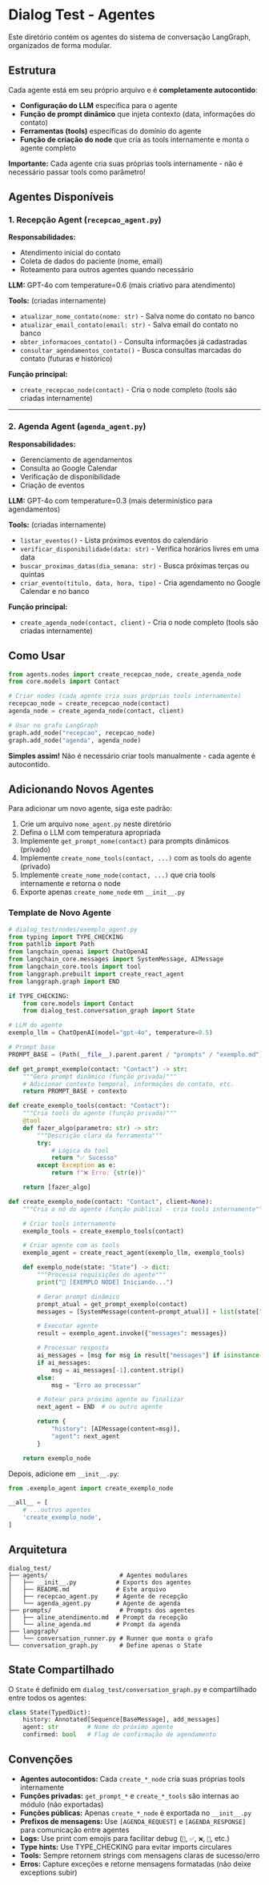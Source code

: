 # Dialog Test - Agentes

Este diretório contém os agentes do sistema de conversação LangGraph, organizados de forma modular.

## Estrutura

Cada agente está em seu próprio arquivo e é **completamente autocontido**:
- **Configuração do LLM** específica para o agente
- **Função de prompt dinâmico** que injeta contexto (data, informações do contato)
- **Ferramentas (tools)** específicas do domínio do agente
- **Função de criação do node** que cria as tools internamente e monta o agente completo

**Importante:** Cada agente cria suas próprias tools internamente - não é necessário passar tools como parâmetro!

## Agentes Disponíveis

### 1. Recepção Agent (`recepcao_agent.py`)

**Responsabilidades:**
- Atendimento inicial do contato
- Coleta de dados do paciente (nome, email)
- Roteamento para outros agentes quando necessário

**LLM:** GPT-4o com temperature=0.6 (mais criativo para atendimento)

**Tools:** (criadas internamente)
- `atualizar_nome_contato(nome: str)` - Salva nome do contato no banco
- `atualizar_email_contato(email: str)` - Salva email do contato no banco
- `obter_informacoes_contato()` - Consulta informações já cadastradas
- `consultar_agendamentos_contato()` - Busca consultas marcadas do contato (futuras e histórico)

**Função principal:**
- `create_recepcao_node(contact)` - Cria o node completo (tools são criadas internamente)

---

### 2. Agenda Agent (`agenda_agent.py`)

**Responsabilidades:**
- Gerenciamento de agendamentos
- Consulta ao Google Calendar
- Verificação de disponibilidade
- Criação de eventos

**LLM:** GPT-4o com temperature=0.3 (mais determinístico para agendamentos)

**Tools:** (criadas internamente)
- `listar_eventos()` - Lista próximos eventos do calendário
- `verificar_disponibilidade(data: str)` - Verifica horários livres em uma data
- `buscar_proximas_datas(dia_semana: str)` - Busca próximas terças ou quintas
- `criar_evento(titulo, data, hora, tipo)` - Cria agendamento no Google Calendar e no banco

**Função principal:**
- `create_agenda_node(contact, client)` - Cria o node completo (tools são criadas internamente)

## Como Usar

```python
from agents.nodes import create_recepcao_node, create_agenda_node
from core.models import Contact

# Criar nodes (cada agente cria suas próprias tools internamente)
recepcao_node = create_recepcao_node(contact)
agenda_node = create_agenda_node(contact, client)

# Usar no grafo LangGraph
graph.add_node("recepcao", recepcao_node)
graph.add_node("agenda", agenda_node)
```

**Simples assim!** Não é necessário criar tools manualmente - cada agente é autocontido.

## Adicionando Novos Agentes

Para adicionar um novo agente, siga este padrão:

1. Crie um arquivo `nome_agent.py` neste diretório
2. Defina o LLM com temperatura apropriada
3. Implemente `get_prompt_nome(contact)` para prompts dinâmicos (privado)
4. Implemente `create_nome_tools(contact, ...)` com as tools do agente (privado)
5. Implemente `create_nome_node(contact, ...)` que cria tools internamente e retorna o node
6. Exporte apenas `create_nome_node` em `__init__.py`

### Template de Novo Agente

```python
# dialog_test/nodes/exemplo_agent.py
from typing import TYPE_CHECKING
from pathlib import Path
from langchain_openai import ChatOpenAI
from langchain_core.messages import SystemMessage, AIMessage
from langchain_core.tools import tool
from langgraph.prebuilt import create_react_agent
from langgraph.graph import END

if TYPE_CHECKING:
    from core.models import Contact
    from dialog_test.conversation_graph import State

# LLM do agente
exemplo_llm = ChatOpenAI(model="gpt-4o", temperature=0.5)

# Prompt base
PROMPT_BASE = (Path(__file__).parent.parent / "prompts" / "exemplo.md").read_text()

def get_prompt_exemplo(contact: "Contact") -> str:
    """Gera prompt dinâmico (função privada)"""
    # Adicionar contexto temporal, informações do contato, etc.
    return PROMPT_BASE + contexto

def create_exemplo_tools(contact: "Contact"):
    """Cria tools do agente (função privada)"""
    @tool
    def fazer_algo(parametro: str) -> str:
        """Descrição clara da ferramenta"""
        try:
            # Lógica da tool
            return "✅ Sucesso"
        except Exception as e:
            return f"❌ Erro: {str(e)}"

    return [fazer_algo]

def create_exemplo_node(contact: "Contact", client=None):
    """Cria o nó do agente (função pública) - cria tools internamente"""

    # Criar tools internamente
    exemplo_tools = create_exemplo_tools(contact)

    # Criar agente com as tools
    exemplo_agent = create_react_agent(exemplo_llm, exemplo_tools)

    def exemplo_node(state: "State") -> dict:
        """Processa requisições do agente"""
        print("🎯 [EXEMPLO NODE] Iniciando...")

        # Gerar prompt dinâmico
        prompt_atual = get_prompt_exemplo(contact)
        messages = [SystemMessage(content=prompt_atual)] + list(state["history"])

        # Executar agente
        result = exemplo_agent.invoke({"messages": messages})

        # Processar resposta
        ai_messages = [msg for msg in result["messages"] if isinstance(msg, AIMessage)]
        if ai_messages:
            msg = ai_messages[-1].content.strip()
        else:
            msg = "Erro ao processar"

        # Rotear para próximo agente ou finalizar
        next_agent = END  # ou outro agente

        return {
            "history": [AIMessage(content=msg)],
            "agent": next_agent
        }

    return exemplo_node
```

Depois, adicione em `__init__.py`:
```python
from .exemplo_agent import create_exemplo_node

__all__ = [
    # ...outros agentes
    'create_exemplo_node',
]
```

## Arquitetura

```
dialog_test/
├── agents/                    # Agentes modulares
│   ├── __init__.py           # Exports dos agentes
│   ├── README.md             # Este arquivo
│   ├── recepcao_agent.py     # Agente de recepção
│   └── agenda_agent.py       # Agente de agenda
├── prompts/                   # Prompts dos agentes
│   ├── aline_atendimento.md  # Prompt da recepção
│   └── aline_agenda.md       # Prompt da agenda
├── langgraph/
│   └── conversation_runner.py # Runner que monta o grafo
└── conversation_graph.py      # Define apenas o State
```

## State Compartilhado

O `State` é definido em `dialog_test/conversation_graph.py` e compartilhado entre todos os agentes:

```python
class State(TypedDict):
    history: Annotated[Sequence[BaseMessage], add_messages]
    agent: str        # Nome do próximo agente
    confirmed: bool   # Flag de confirmação de agendamento
```

## Convenções

- **Agentes autocontidos:** Cada `create_*_node` cria suas próprias tools internamente
- **Funções privadas:** `get_prompt_*` e `create_*_tools` são internas ao módulo (não exportadas)
- **Funções públicas:** Apenas `create_*_node` é exportada no `__init__.py`
- **Prefixos de mensagens:** Use `[AGENDA_REQUEST]` e `[AGENDA_RESPONSE]` para comunicação entre agentes
- **Logs:** Use print com emojis para facilitar debug (`🔧`, `✅`, `❌`, `📝`, etc.)
- **Type hints:** Use TYPE_CHECKING para evitar imports circulares
- **Tools:** Sempre retornem strings com mensagens claras de sucesso/erro
- **Erros:** Capture exceções e retorne mensagens formatadas (não deixe exceptions subir)
